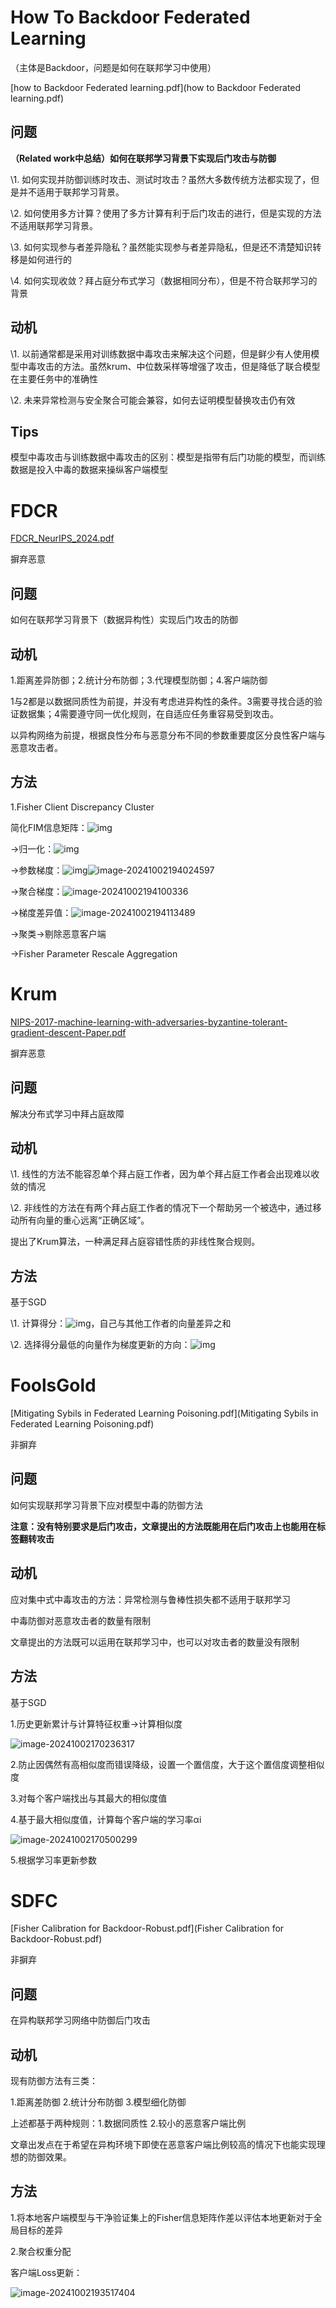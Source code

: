 # How To Backdoor Federated Learning

（主体是Backdoor，问题是如何在联邦学习中使用）

 [how to Backdoor Federated learning.pdf](how to Backdoor Federated learning.pdf) 

## 问题

**（Related work中总结）如何在联邦学习背景下实现后门攻击与防御**

\1.    如何实现并防御训练时攻击、测试时攻击？虽然大多数传统方法都实现了，但是并不适用于联邦学习背景。

\2.    如何使用多方计算？使用了多方计算有利于后门攻击的进行，但是实现的方法不适用联邦学习背景。

\3.    如何实现参与者差异隐私？虽然能实现参与者差异隐私，但是还不清楚知识转移是如何进行的

\4.    如何实现收敛？拜占庭分布式学习（数据相同分布），但是不符合联邦学习的背景

## 动机

\1.    以前通常都是采用对训练数据中毒攻击来解决这个问题，但是鲜少有人使用模型中毒攻击的方法。虽然krum、中位数采样等增强了攻击，但是降低了联合模型在主要任务中的准确性

\2.    未来异常检测与安全聚合可能会兼容，如何去证明模型替换攻击仍有效

## Tips

模型中毒攻击与训练数据中毒攻击的区别：模型是指带有后门功能的模型，而训练数据是投入中毒的数据来操纵客户端模型

# FDCR

 [FDCR_NeurIPS_2024.pdf](FDCR_NeurIPS_2024.pdf) 

摒弃恶意

## 问题

如何在联邦学习背景下（数据异构性）实现后门攻击的防御

## 动机

1.距离差异防御；2.统计分布防御；3.代理模型防御；4.客户端防御

1与2都是以数据同质性为前提，并没有考虑进异构性的条件。3需要寻找合适的验证数据集；4需要遵守同一优化规则，在自适应任务重容易受到攻击。

以异构网络为前提，根据良性分布与恶意分布不同的参数重要度区分良性客户端与恶意攻击者。

## 方法

1.Fisher Client Discrepancy Cluster

简化FIM信息矩阵：![img](https://gitee.com/he-wenwen1171571169/images/raw/master/clip_image002.jpg)

->归一化：![img](file:///C:/Users/Lenovo/AppData/Local/Temp/msohtmlclip1/01/clip_image004.jpg)

->参数梯度：![img](https://gitee.com/he-wenwen1171571169/images/raw/master/clip_image006.jpg)![image-20241002194024597](https://gitee.com/he-wenwen1171571169/images/raw/master/image-20241002194024597.png)

->聚合梯度：![image-20241002194100336](https://gitee.com/he-wenwen1171571169/images/raw/master/image-20241002194100336.png)

->梯度差异值：![image-20241002194113489](https://gitee.com/he-wenwen1171571169/images/raw/master/image-20241002194113489.png)

->聚类->剔除恶意客户端

->Fisher Parameter Rescale Aggregation

# Krum

 [NIPS-2017-machine-learning-with-adversaries-byzantine-tolerant-gradient-descent-Paper.pdf](NIPS-2017-machine-learning-with-adversaries-byzantine-tolerant-gradient-descent-Paper.pdf) 

摒弃恶意

## 问题

解决分布式学习中拜占庭故障

## 动机

\1.   线性的方法不能容忍单个拜占庭工作者，因为单个拜占庭工作者会出现难以收敛的情况

\2.   非线性的方法在有两个拜占庭工作者的情况下一个帮助另一个被选中，通过移动所有向量的重心远离“正确区域”。

提出了Krum算法，一种满足拜占庭容错性质的非线性聚合规则。

## 方法

基于SGD

\1.   计算得分：![img](C:/Users/Lenovo/AppData/Local/Temp/msohtmlclip1/01/clip_image002.jpg)，自己与其他工作者的向量差异之和

\2.  选择得分最低的向量作为梯度更新的方向：![img](https://gitee.com/he-wenwen1171571169/images/raw/master/clip_image004.jpg)

# FoolsGold

 [Mitigating Sybils in Federated Learning Poisoning.pdf](Mitigating Sybils in Federated Learning Poisoning.pdf) 

非摒弃

## 问题

如何实现联邦学习背景下应对模型中毒的防御方法

**注意：没有特别要求是后门攻击，文章提出的方法既能用在后门攻击上也能用在标签翻转攻击**

## 动机

应对集中式中毒攻击的方法：异常检测与鲁棒性损失都不适用于联邦学习

中毒防御对恶意攻击者的数量有限制

文章提出的方法既可以运用在联邦学习中，也可以对攻击者的数量没有限制

## 方法

基于SGD

1.历史更新累计与计算特征权重->计算相似度

![image-20241002170236317](https://gitee.com/he-wenwen1171571169/images/raw/master/image-20241002170236317.png)

2.防止因偶然有高相似度而错误降级，设置一个置信度，大于这个置信度调整相似度

3.对每个客户端找出与其最大的相似度值

4.基于最大相似度值，计算每个客户端的学习率αi

![image-20241002170500299](https://gitee.com/he-wenwen1171571169/images/raw/master/image-20241002170500299.png)

5.根据学习率更新参数

# SDFC

 [Fisher Calibration for Backdoor-Robust.pdf](Fisher Calibration for Backdoor-Robust.pdf) 

非摒弃

## 问题

在异构联邦学习网络中防御后门攻击

## 动机

现有防御方法有三类：

1.距离差防御 2.统计分布防御 3.模型细化防御

上述都基于两种规则：1.数据同质性 2.较小的恶意客户端比例

文章出发点在于希望在异构环境下即使在恶意客户端比例较高的情况下也能实现理想的防御效果。

## 方法

1.将本地客户端模型与干净验证集上的Fisher信息矩阵作差以评估本地更新对于全局目标的差异

2.聚合权重分配

客户端Loss更新：

![image-20241002193517404](https://gitee.com/he-wenwen1171571169/images/raw/master/image-20241002193517404.png)